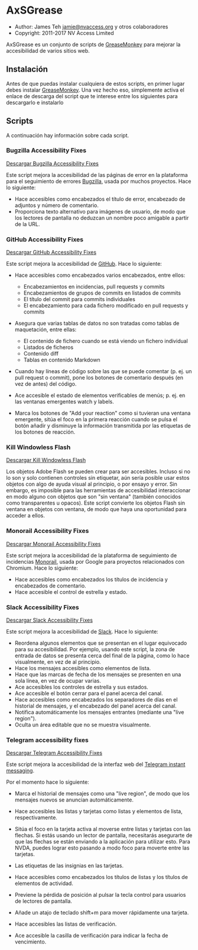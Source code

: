 # AxSGrease

-   Author: James Teh <jamie@nvaccess.org> y otros colaboradores
-   Copyright: 2011-2017 NV Access Limited

AxSGrease es un conjunto de scripts de
[GreaseMonkey](https://addons.mozilla.org/en-US/firefox/addon/greasemonkey/)
para mejorar la accesibilidad de varios sitios web.

## Instalación


Antes de que puedas instalar cualquiera de estos scripts, en primer
lugar debes instalar
[GreaseMonkey](https://addons.mozilla.org/en-US/firefox/addon/greasemonkey/).
Una vez hecho eso, simplemente activa el enlace de descarga del script
que te interese entre los siguientes para descargarlo e instalarlo

## Scripts


A continuación hay información sobre cada script.

### Bugzilla Accessibility Fixes

[Descargar Bugzilla Accessibility
Fixes](https://github.com/nvaccess/axSGrease/raw/master/BugzillaA11yFixes.user.js)

Este script mejora la accesibilidad de las páginas de error en la
plataforma para el seguimiento de errores
[Bugzilla](http://www.bugzilla.org/), usada por muchos proyectos. Hace
lo siguiente:

-   Hace accesibles como encabezados el título de error, encabezado de
    adjuntos y número de comentario.
-   Proporciona texto alternativo para imágenes de usuario, de modo que
    los lectores de pantalla no deduzcan un nombre poco amigable a
    partir de la URL.

### GitHub Accessibility Fixes

[Descargar GitHub Accessibility
Fixes](https://github.com/nvaccess/axSGrease/raw/master/GitHubA11yFixes.user.js)

Este script mejora la accesibilidad de [GitHub](https://github.com/).
Hace lo siguiente:

-   Hace accesibles como encabezados varios encabezados, entre ellos:

    -   Encabezamientos en incidencias, pull requests y commits
    -   Encabezamientos de grupos de commits en listados de commits
    -   El título del commit para commits individuales
    -   El encabezamiento para cada fichero modificado en pull requests
        y commits

-   Asegura que varias tablas de datos no son tratadas como tablas de
    maquetación, entre ellas:
    -   El contenido de fichero cuando se está viendo un fichero
        individual
    -   Listados de ficheros
    -   Contenido diff
    -   Tablas en contenido Markdown
-   Cuando hay líneas de código sobre las que se puede comentar (p. ej.
    un pull request o commit), pone los botones de comentario después
    (en vez de antes) del código.
-   Ace accesible el estado de elementos verificables de menús; p. ej.
    en las ventanas emergentes watch y labels.
-   Marca los botones de "Add your reaction" como si tuvieran una
    ventana emergente, sitúa el foco en la primera reacción cuando se
    pulsa el botón añadir y disminuye la información transmitida por las
    etiquetas de los botones de reacción.

### Kill Windowless Flash

[Descargar Kill Windowless
Flash](https://github.com/nvaccess/axSGrease/raw/master/KillWindowlessFlash.js)

Los objetos Adobe Flash se pueden crear para ser accesibles. Incluso si
no lo son y solo contienen controles sin etiquetar, aún sería posible
usar estos objetos con algo de ayuda visual al principio, o por ensayo y
error. Sin embargo, es imposible para las herramientas de accesibilidad
interaccionar en modo alguno con objetos que son "sin ventana" (también
conocidos como transparentes u opacos). Este script convierte los
objetos Flash sin ventana en objetos con ventana, de modo que haya una
oportunidad para acceder a ellos.

### Monorail Accessibility Fixes

[Descargar Monorail Accessibility
Fixes](https://github.com/nvaccess/axSGrease/raw/master/MonorailA11yFixes.user.js)

Este script mejora la accesibilidad de la plataforma de seguimiento de
incidencias [Monorail](https://bugs.chromium.org/), usada por Google
para proyectos relacionados con Chromium. Hace lo siguiente:

-   Hace accesibles como encabezados los títulos de incidencia y
    encabezados de comentario.
-   Hace accesible el control de estrella y estado.

### Slack Accessibility Fixes

[Descargar Slack Accessibility
Fixes](https://github.com/nvaccess/axSGrease/raw/master/SlackA11yFixes.user.js)

Este script mejora la accesibilidad de [Slack](https://www.slack.com/).
Hace lo siguiente:

-   Reordena algunos elementos que se presentan en el lugar equivocado
    para su accesibilidad. Por ejemplo, usando este script, la zona de
    entrada de datos se presenta cerca del final de la página, como lo
    hace visualmente, en vez de al principio.
-   Hace los mensajes accesibles como elementos de lista.
-   Hace que las marcas de fecha de los mensajes se presenten en una
    sola línea, en vez de ocupar varias.
-   Ace accesibles los controles de estrella y sus estados.
-   Ace accesible el botón cerrar para el panel acerca del canal.
-   Hace accesibles como encabezados los separadores de días en el
    historial de mensajes, y el encabezado del panel acerca del canal.
-   Notifica automáticamente los mensajes entrantes (mediante una "live
    region").
-   Oculta un área editable que no se muestra visualmente.

### Telegram accessibility fixes

[Descargar Telegram Accessibility
Fixes](https://github.com/nvaccess/axSGrease/raw/master/TelegramA11yFixes.user.js)

Este script mejora la accesibilidad de la interfaz web del [Telegram
instant messaging](https://web.telegram.org/).

Por el momento hace lo siguiente:

-   Marca el historial de mensajes como una "live region", de modo que
    los mensajes nuevos se anuncian automáticamente.


- Hace accesibles las listas y tarjetas como listas y elementos de lista, respectivamente.
- Sitúa el foco en la tarjeta activa al moverse entre listas y tarjetas con las flechas.
 Si estás usando un lector de pantalla, necesitarás asegurarte de que las flechas se están enviando a la aplicación para utilizar esto.
 Para NVDA, puedes lograr esto pasando a modo foco para moverte entre las tarjetas.
 - Las etiquetas de las insignias en las tarjetas.
- Hace accesibles como encabezados los títulos de listas y los títulos de elementos de actividad.
- Previene la pérdida de posición al pulsar la tecla control para usuarios de lectores de pantalla.
- Añade un atajo de teclado shift+m para mover rápidamente una tarjeta.
- Hace accesibles las listas de verificación.
- Ace accesible la casilla de verificación para indicar la fecha de vencimiento.

